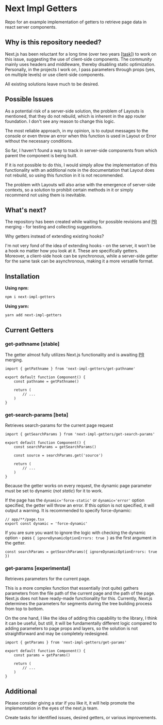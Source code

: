 # Next Impl Getters

Repo for an example implementation of getters to retrieve page data in react server components.

## Why is this repository needed?

Next.js has been reluctant for a long time (over two years [[task](https://github.com/vercel/next.js/issues/43704)]) to work on this issue, suggesting the use of client-side components. The community mainly uses headers and middleware, thereby disabling static optimization. Personally, in the projects I work on, I pass parameters through props (yes, on multiple levels) or use client-side components.

All existing solutions leave much to be desired.

## Possible Issues

As a potential risk of a server-side solution, the problem of Layouts is mentioned, that they do not rebuild, which is inherent in the app router foundation. I don't see any reason to change this logic.

The most reliable approach, in my opinion, is to output messages to the console or even throw an error when this function is used in Layout or Error without the necessary conditions.

So far, I haven't found a way to track in server-side components from which parent the component is being built.

If it is not possible to do this, I would simply allow the implementation of this functionality with an additional note in the documentation that Layout does not rebuild, so using this function in it is not recommended.

The problem with Layouts will also arise with the emergence of server-side contexts, so a solution to prohibit certain methods in it or simply recommend not using them is inevitable.

## What's next?

The repository has been created while waiting for possible revisions and [PR](https://github.com/vercel/next.js/pull/59909) merging - for testing and collecting suggestions.

Why getters instead of extending existing hooks?

I'm not very fond of the idea of extending hooks - on the server, it won't be a hook no matter how you look at it. These are specifically getters. Moreover, a client-side hook can be synchronous, while a server-side getter for the same task can be asynchronous, making it a more versatile format.

## Installation

**Using npm:**
```bash
npm i next-impl-getters
```

**Using yarn:**
```bash
yarn add next-impl-getters
```

## Current Getters

### get-pathname [stable]

The getter almost fully utilizes Next.js functionality and is awaiting [PR](https://github.com/vercel/next.js/pull/59909) merging.

```tsx
import { getPathname } from 'next-impl-getters/get-pathname'

export default function Component() {
    const pathname = getPathname()

    return (
        // ...
    )
}
```

### get-search-params [beta]

Retrieves search-params for the current page request

```tsx
import { getSearchParams } from 'next-impl-getters/get-search-params'

export default function Component() {
    const searchParams = getSearchParams()

    const source = searchParams.get('source')

    return (
        // ...
    )
}
```

Because the getter works on every request, the dynamic page parameter must be set to dynamic (*not static*) for it to work.

If the page has the `dynamic='force-static'` or `dynamic='error'` option specified, the getter will throw an error. If this option is not specified, it will output a warning. It is recommended to specify force-dynamic:

```tsx
// app/**/page.tsx
export const dynamic = 'force-dynamic'
```

If you are sure you want to ignore the logic with checking the dynamic option - pass `{ ignoreDynamicOptionErrors: true }` as the first argument in the getter.

```tsx
const searchParams = getSearchParams({ ignoreDynamicOptionErrors: true })
```

### get-params [experimental]

Retrieves parameters for the current page.

This is a more complex function that essentially (not quite) gathers parameters from the file path of the current page and the path of the page. Next.js does not have ready-made functionality for this. Currently, Next.js determines the parameters for segments during the tree building process from top to bottom.

On the one hand, I like the idea of adding this capability to the library, I think it can be useful, but still, it will be fundamentally different logic compared to adding parameters to page props and layers, so the solution is not straightforward and may be completely redesigned.

```tsx
import { getParams } from 'next-impl-getters/get-params'

export default function Component() {
    const params = getParams()

    return (
        // ...
    )
}
```

## Additional

Please consider giving a star if you like it, it will help promote the implementation in the eyes of the next.js team.

Create tasks for identified issues, desired getters, or various improvements.